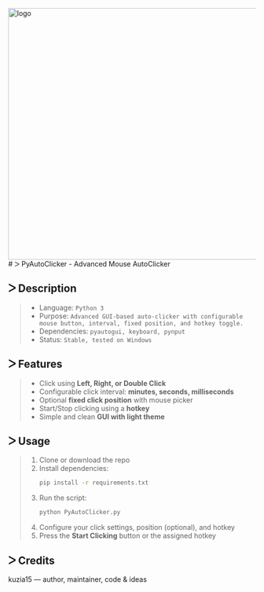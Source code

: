 <img width="512" height="512" alt="logo" src="https://github.com/user-attachments/assets/12cc8b68-dae2-4de3-9c4b-96b3f363844b" />
# ᐳ PyAutoClicker - Advanced Mouse AutoClicker

## ᐳ Description  
> * Language: `Python 3`  
> * Purpose: `Advanced GUI-based auto-clicker with configurable mouse button, interval, fixed position, and hotkey toggle.`  
> * Dependencies: `pyautogui, keyboard, pynput`  
> * Status: `Stable, tested on Windows`  

## ᐳ Features  
> * Click using **Left, Right, or Double Click**  
> * Configurable click interval: **minutes, seconds, milliseconds**  
> * Optional **fixed click position** with mouse picker  
> * Start/Stop clicking using a **hotkey**  
> * Simple and clean **GUI with light theme**  

## ᐳ Usage  
> 1. Clone or download the repo  
> 2. Install dependencies:  
>    ```bash  
>    pip install -r requirements.txt  
>    ```  
> 3. Run the script:  
>    ```bash  
>    python PyAutoClicker.py  
>    ``` 
> 4. Configure your click settings, position (optional), and hotkey  
> 5. Press the **Start Clicking** button or the assigned hotkey  

## ᐳ Credits  
kuzia15 — author, maintainer, code & ideas  
